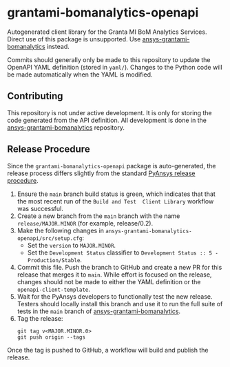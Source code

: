 # grantami-bomanalytics-openapi
Autogenerated client library for the Granta MI BoM Analytics Services. Direct use of this package is unsupported.
Use [ansys-grantami-bomanalytics](https://github.com/pyansys/grantami-bomanalytics) instead.

Commits should generally only be made to this repository to update the OpenAPI YAML definition (stored in
`yaml/`). Changes to the Python code will be made automatically when the YAML is modified.


## Contributing
This repository is not under active development. It is only for storing the code generated from the API
definition. All development is done in the
[ansys-grantami-bomanalytics](https://github.com/pyansys/grantami-bomanalytics) repository.


## Release Procedure
Since the `grantami-bomanalytics-openapi` package is auto-generated, the release process differs slightly from
the standard
[PyAnsys release procedure](https://dev.docs.pyansys.com/guidelines/dev_practices.html#release-procedures).

1. Ensure the ``main`` branch build status is green, which indicates that that the most recent run of the ``Build and Test 
   Client Library`` workflow was successful.
2. Create a new branch from the ``main`` branch with the name ``release/MAJOR.MINOR`` (for example, release/0.2).
3. Make the following changes in ``ansys-grantami-bomanalytics-openapi/src/setup.cfg``:
    - Set the ``version`` to ``MAJOR.MINOR``.
    - Set the ``Development Status`` classifier to ``Development Status :: 5 - Production/Stable``.
4. Commit this file. Push the branch to GitHub and create a new PR for this release that merges it to ``main``.
   While effort is focused on the release, changes should not be made to either the YAML definition
   or the ``openapi-client-template``.
5. Wait for the PyAnsys developers to functionally test the new release. Testers should locally install this
   branch and use it to run the full suite of tests in the ``main`` branch of
   [ansys-grantami-bomanalytics](https://github.com/pyansys/grantami-bomanalytics).
6. Tag the release:
   ```commandline
   git tag v<MAJOR.MINOR.0>
   git push origin --tags
   ```

Once the tag is pushed to GitHub, a workflow will build and publish the release.
